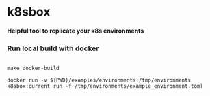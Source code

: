 # k8sbox
**Helpful tool to replicate your k8s environments**

### Run local build with docker
<code>
make docker-build<br>
docker run -v ${PWD}/examples/environments:/tmp/environments k8sbox:current run -f /tmp/environments/example_environment.toml
</code>